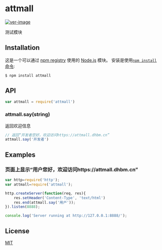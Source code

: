 # attmall

[![ver-image]][ver-url]

测试模块

## Installation
这是一个可以通过 [npm registry](https://www.npmjs.com/) 使用的 [Node.js](https://nodejs.org/en/) 模块。
安装是使用[`npm install` 命令](https://docs.npmjs.com/getting-started/installing-npm-packages-locally): 

```sh
$ npm install attmall
```

## API

```js
var attmall = require('attmall')
```


### attmall.say(string)

返回欢迎信息


```js
// 返回“开发者您好，欢迎访问https://attmall.dhbm.cn”
attmall.say('开发者')
```

## Examples

### 页面上显示“用户您好，欢迎访问https://attmall.dhbm.cn”

```js
var http=require('http');
var attmall=require('attmall');

http.createServer(function(req, res){
    res.setHeader('Content-Type', 'text/html')
    res.end(attmall.say('用户'));
}).listen(8888);

console.log('Server running at http://127.0.0.1:8888/');
```

## License

[MIT](http://opensource.org/licenses/MIT)

[ver-image]: https://badgen.net/badge/version/v1.0.10/blue
[ver-url]: https://npmjs.org/package/attmall
